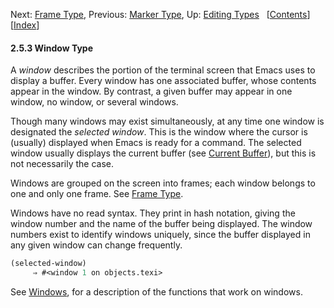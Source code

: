 

Next: [Frame Type](Frame-Type.html), Previous: [Marker Type](Marker-Type.html), Up: [Editing Types](Editing-Types.html)   \[[Contents](index.html#SEC_Contents "Table of contents")]\[[Index](Index.html "Index")]

#### 2.5.3 Window Type

A *window* describes the portion of the terminal screen that Emacs uses to display a buffer. Every window has one associated buffer, whose contents appear in the window. By contrast, a given buffer may appear in one window, no window, or several windows.

Though many windows may exist simultaneously, at any time one window is designated the *selected window*. This is the window where the cursor is (usually) displayed when Emacs is ready for a command. The selected window usually displays the current buffer (see [Current Buffer](Current-Buffer.html)), but this is not necessarily the case.

Windows are grouped on the screen into frames; each window belongs to one and only one frame. See [Frame Type](Frame-Type.html).

Windows have no read syntax. They print in hash notation, giving the window number and the name of the buffer being displayed. The window numbers exist to identify windows uniquely, since the buffer displayed in any given window can change frequently.

```lisp
(selected-window)
     ⇒ #<window 1 on objects.texi>
```

See [Windows](Windows.html), for a description of the functions that work on windows.
